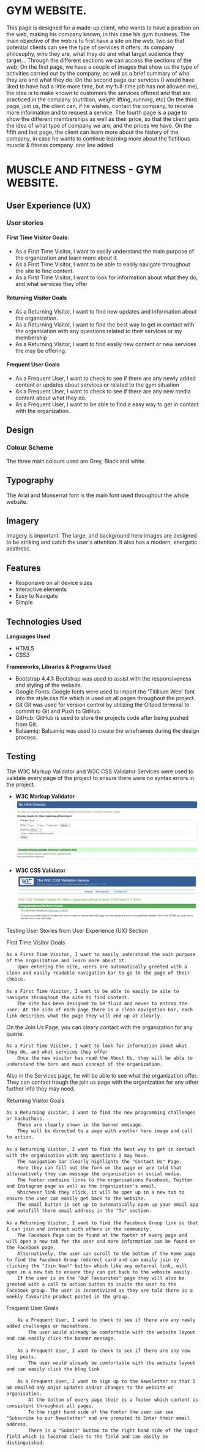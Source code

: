 # GYM WEBSITE.

This page is designed for a made-up client, who wants to have a position on the web, making his company known, in this case his gym business.
The main objective of the web is to first have a site on the web, two so that potential clients can see the type of services it offers, its company philosophy, who they are, what they do and what target audience they target. .
Through the different sections we can access the sections of the web:
On the first page, we have a couple of images that show us the type of activities carried out by the company, as well as a brief summary of who they are and what they do.
On the second page our services (I would have liked to have had a little more time, but my full-time job has not allowed me), the idea is to make known to customers the services offered and that are practiced in the company (nutrition, weight lifting, running, etc)
On the third page, join us, the client can, if he wishes, contact the company, to receive more information and to request a service.
The fourth page is a page to show the different memberships as well as their price, so that the client gets the idea of ​​what type of company we are, and the prices we have.
On the fifth and last page, the client can learn more about the history of the company, in case he wants to continue learning more about the fictitious muscle & fitness company.
one line added

# MUSCLE AND FITNESS - GYM WEBSITE.

## User Experience (UX)

### User stories

#### First Time Visitor Goals:

-   As a First Time Visitor, I want to easily understand the main purpose of the organization and learn more about it.
-   As a First Time Visitor, I want to be able to easily navigate throughout the site to find content.
-   As a First Time Visitor, I want to look for information about what they do, and what services they offer

#### Returning Visitor Goals

-   As a Returning Visitor, I want to find new updates and information about the organization.
-   As a Returning Visitor, I want to find the best way to get in contact with the organisation with any questions related to their services or my membership
-   As a Returning Visitor, I want to find easily new content or new services the may be offering.

#### Frequent User Goals

-   As a Frequent User, I want to check to see if there are any newly added content or updates about services or related to the gym situation
-   As a Frequent User, I want to check to see if there are any new media content about what they do.
-   As a Frequent User, I want to be able to find a easy way to get in contact with the organization.

## Design

### Colour Scheme

The three main colours used are Grey, Black and white.

## Typography

The Arial and Monserrat font is the main font used throughout the whole website.

## Imagery

Imagery is important. The large, and background hero images are designed to be striking and catch the user's attention. It also has a modern, energetic aesthetic.

<!-- Wireframes

        Home Page Wireframe - View

        Mobile Wireframe - View

        Contact Us Page Wireframe - View -->

## Features

-   Responsive on all device sizes
-   Interactive elements
-   Easy to Navigate
-   Simple

## Technologies Used

**Languages Used**

-   HTML5
-   CSS3

**Frameworks, Libraries & Programs Used**

-   Bootstrap 4.4.1:
    Bootstrap was used to assist with the responsiveness and styling of the website.
-   Google Fonts:
    Google fonts were used to import the 'Titillium Web' font into the style.css file which is used on all pages throughout the project.
-   Git
    Git was used for version control by utilizing the Gitpod terminal to commit to Git and Push to GitHub.
-   GitHub:
    GitHub is used to store the projects code after being pushed from Git.
-   Balsamiq:
    Balsamiq was used to create the wireframes during the design process.

## Testing

The W3C Markup Validator and W3C CSS Validator Services were used to validate every page of the project to ensure there were no syntax errors in the project.

-   **W3C Markup Validator**
    ![alt](./assets/img/W3CMarkupValidate.png)

-   **W3C CSS Validator**
    ![alt](./assets/img/W3CCSSValidate.png)

Testing User Stories from User Experience (UX) Section

First Time Visitor Goals

    As a First Time Visitor, I want to easily understand the main purpose of the organization and learn more about it.
        Upon entering the site, users are automatically greeted with a clean and easily readable navigation bar to go to the page of their choice.

    As a First Time Visitor, I want to be able to easily be able to navigate throughout the site to find content.
        The site has been designed to be fluid and never to entrap the user. At the side of each page there is a clean navigation bar, each link describes what the page they will end up at clearly.

On the Join Us Page, you can cleary contact with the organization for any querie.

    As a First Time Visitor, I want to look for information about what they do, and what services they offer
        Once the new visitor has read the About Us, they will be able to understand the born and main concept of the organization.

Also in the Services page, he will be able to see what the organization offer.
They can contact trough the join us page with the organization for any other further info they may need.

Returning Visitor Goals

    As a Returning Visitor, I want to find the new programming challenges or hackathons.
        These are clearly shown in the banner message.
        They will be directed to a page with another hero image and call to action.

    As a Returning Visitor, I want to find the best way to get in contact with the organisation with any questions I may have.
        The navigation bar clearly highlights the "Contact Us" Page.
        Here they can fill out the form on the page or are told that alternatively they can message the organisation on social media.
        The footer contains links to the organisations Facebook, Twitter and Instagram page as well as the organization's email.
        Whichever link they click, it will be open up in a new tab to ensure the user can easily get back to the website.
        The email button is set up to automatically open up your email app and autofill there email address in the "To" section.

    As a Returning Visitor, I want to find the Facebook Group link so that I can join and interact with others in the community.
        The Facebook Page can be found at the footer of every page and will open a new tab for the user and more information can be found on the Facebook page.
        Alternatively, the user can scroll to the bottom of the Home page to find the Facebook Group redirect card and can easily join by clicking the "Join Now!" button which like any external link, will open in a new tab to ensure they can get back to the website easily.
        If the user is on the "Our Favourites" page they will also be greeted with a call to action button to invite the user to the Facebook group. The user is incentivized as they are told there is a weekly favourite product posted in the group.

Frequent User Goals

        As a Frequent User, I want to check to see if there are any newly added challenges or hackathons.
            The user would already be comfortable with the website layout and can easily click the banner message.

        As a Frequent User, I want to check to see if there are any new blog posts.
            The user would already be comfortable with the website layout and can easily click the blog link

        As a Frequent User, I want to sign up to the Newsletter so that I am emailed any major updates and/or changes to the website or organisation.
            At the bottom of every page their is a footer which content is consistent throughout all pages.
            To the right hand side of the footer the user can see "Subscribe to our Newsletter" and are prompted to Enter their email address.
            There is a "Submit" button to the right hand side of the input field which is located close to the field and can easily be distinguished.
